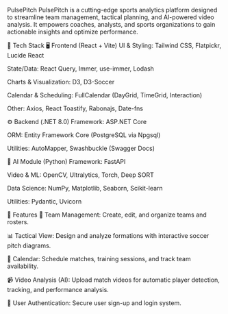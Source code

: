PulsePitch
PulsePitch is a cutting-edge sports analytics platform designed to streamline team management, tactical planning, and AI-powered video analysis. It empowers coaches, analysts, and sports organizations to gain actionable insights and optimize performance.

🔧 Tech Stack
🖥️ Frontend (React + Vite)
UI & Styling: Tailwind CSS, Flatpickr, Lucide React

State/Data: React Query, Immer, use-immer, Lodash

Charts & Visualization: D3, D3-Soccer

Calendar & Scheduling: FullCalendar (DayGrid, TimeGrid, Interaction)

Other: Axios, React Toastify, Rabonajs, Date-fns

⚙️ Backend (.NET 8.0)
Framework: ASP.NET Core

ORM: Entity Framework Core (PostgreSQL via Npgsql)

Utilities: AutoMapper, Swashbuckle (Swagger Docs)

🧠 AI Module (Python)
Framework: FastAPI

Video & ML: OpenCV, Ultralytics, Torch, Deep SORT

Data Science: NumPy, Matplotlib, Seaborn, Scikit-learn

Utilities: Pydantic, Uvicorn

🚀 Features
👥 Team Management: Create, edit, and organize teams and rosters.

📊 Tactical View: Design and analyze formations with interactive soccer pitch diagrams.

📅 Calendar: Schedule matches, training sessions, and track team availability.

📹 Video Analysis (AI): Upload match videos for automatic player detection, tracking, and performance analysis.

🔐 User Authentication: Secure user sign-up and login system.